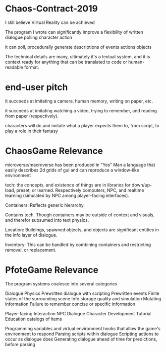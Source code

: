 # Chaos-Contract-2019
I still believe Virtual Reality can be achieved

The program I wrote can significantly improve a flexibility of written 
	dialogue
	polling character action

it can poll, procedurally generate descriptions of
	events
	actions
	objects
	


The technical details are many, ultimately it's a textual system, and it is context ready for anything that can be translated to code or human-readable format.

# end-user pitch

it succeeds at imitating a camera, human memory, writing on paper, etc.

it succeeds at imitating watching a video, trying to remember, and reading from paper (respectively).

characters will do and imitate what a player expects them to, from script, to play a role in their fantasy

# ChaosGame Relevance

microverse/macroverse has been produced in "Yes" Man a language that easily describes 2d grids of gui and can reproduce a window-like environment

tech: the concepts, and existence of things are in libraries for down/up-load, preset, or learned. Respectively computers, NPC, and realtime learning (simulated by NPC among player-facing interfaces).

Containers: Reflects generic hierarchy.

Contains tech. Though containers may be outside of context and visuals, and therefor subsumed into text physics.

Location: Buildings, spawned objects, and objects are significant entities in the info layer of dialogue.

Inventory: This can be handled by combining containers and restricting removal, or replacement.

# PfoteGame Relevance

The program systems coalesce into several categories

Dialogue Physics
	Prewritten dialogue with scripting
	Prewritten events
	Finite states of the surrounding scene
	Info storage quality and simulation
		Mutating information
		Failure to remember concise or specific information
	
Player-facing Interaction
	NPC Dialogue
	Character Development
	Tutorial
	Education
	catalogs of items
	
Programming variables and virtual environment hooks that allow the game's environment to respond
	Parsing scripts within dialogue
	Scripting actions to occur as dialogue does
	Generating dialogue ahead of time for predictions, before parsing
